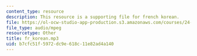 ```yaml
---
content_type: resource
description: This resource is a supporting file for french korean.
file: https://ol-ocw-studio-app-production.s3.amazonaws.com/courses/24-901-language-and-its-structure-i-phonology-fall-2010/b7cfc51f5972dc9e618c11e82ad4a140_fr_korean.mp3
file_type: audio/mpeg
resourcetype: Other
title: fr_korean.mp3
uid: b7cfc51f-5972-dc9e-618c-11e82ad4a140
---
```

